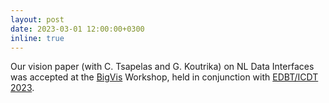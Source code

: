 ```yaml
---
layout: post
date: 2023-03-01 12:00:00+0300
inline: true
---
```


Our vision paper (with C. Tsapelas and G. Koutrika) on NL Data Interfaces was accepted at the [BigVis](https://bigvis.imsi.athenarc.gr/bigvis2023/) Workshop, held in conjunction with [EDBT/ICDT 2023](http://edbticdt2023.cs.uoi.gr/).
